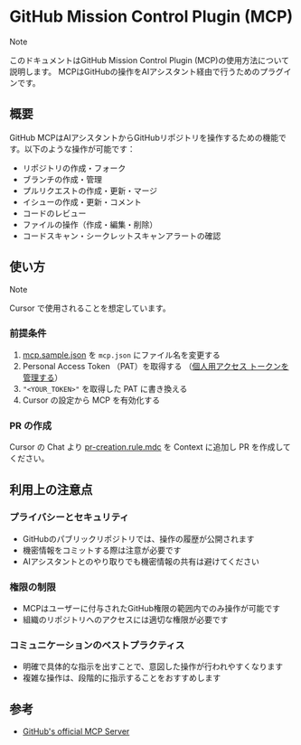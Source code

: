 # GitHub Mission Control Plugin (MCP)

> [!NOTE]
> このドキュメントはGitHub Mission Control Plugin (MCP)の使用方法について説明します。
> MCPはGitHubの操作をAIアシスタント経由で行うためのプラグインです。

## 概要

GitHub MCPはAIアシスタントからGitHubリポジトリを操作するための機能です。以下のような操作が可能です：

- リポジトリの作成・フォーク
- ブランチの作成・管理
- プルリクエストの作成・更新・マージ
- イシューの作成・更新・コメント
- コードのレビュー
- ファイルの操作（作成・編集・削除）
- コードスキャン・シークレットスキャンアラートの確認

## 使い方

> [!Note]
> Cursor で使用されることを想定しています。

### 前提条件

1. [mcp.sample.json](../.cursor/mcp.sample.json) を `mcp.json` にファイル名を変更する
2. Personal Access Token （PAT）を取得する （[個人用アクセス トークンを管理する](https://docs.github.com/ja/authentication/keeping-your-account-and-data-secure/managing-your-personal-access-tokens)）
3. `"<YOUR_TOKEN>"` を取得した PAT に書き換える
4. Cursor の設定から MCP を有効化する

### PR の作成

Cursor の Chat より [pr-creation.rule.mdc](../.cursor/rules/pr-creation-rule.mdc) を Context に追加し PR を作成してください。

## 利用上の注意点

### プライバシーとセキュリティ

- GitHubのパブリックリポジトリでは、操作の履歴が公開されます
- 機密情報をコミットする際は注意が必要です
- AIアシスタントとのやり取りでも機密情報の共有は避けてください

### 権限の制限

- MCPはユーザーに付与されたGitHub権限の範囲内でのみ操作が可能です
- 組織のリポジトリへのアクセスには適切な権限が必要です

### コミュニケーションのベストプラクティス

- 明確で具体的な指示を出すことで、意図した操作が行われやすくなります
- 複雑な操作は、段階的に指示することをおすすめします

## 参考

- [GitHub's official MCP Server](https://github.com/github/github-mcp-server)
